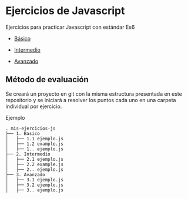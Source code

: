 # Ejercicios de Javascript

Ejercicios para practicar Javascript con estándar Es6

- [Básico](1.%20Basico)

- [Intermedio](2.%20Intermedio)

- [Avanzado](3.%20Avanzado/README.md)

## Método de evaluación

Se creará un proyecto en git con la misma estructura presentada en este repositorio
y se iniciará a resolver los puntos cada uno en una carpeta individual por ejercicio.

Ejemplo

```terminal
. mis-ejercicios-js
├── 1. Basico
│   ├── 1.1 ejemplo.js
│   ├── 1.2 example.js
│   ├── 1.. ejemplo.js
├── 2. Intermedio
│   ├── 2.1 ejemplo.js
│   ├── 2.2 example.js
│   ├── 2.. ejemplo.js
├── 3. Avanzado
│   ├── 3.1 ejemplo.js
│   ├── 3.2 ejemplo.js
│   ├── 3.. ejemplo.js
``` 